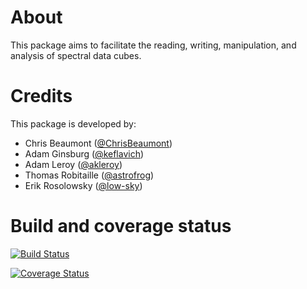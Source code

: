 About
=====

This package aims to facilitate the reading, writing, manipulation, and
analysis of spectral data cubes.

Credits
=======

This package is developed by:

* Chris Beaumont ([@ChrisBeaumont](http://github.com/ChrisBeaumont))
* Adam Ginsburg ([@keflavich](http://github.com/keflavich))
* Adam Leroy ([@akleroy](http://github.com/akleroy))
* Thomas Robitaille ([@astrofrog](http://github.com/astrofrog))
* Erik Rosolowsky ([@low-sky](http://github.com/low-sky))

Build and coverage status
=========================

[![Build Status](https://travis-ci.org/radio-astro-tools/spectral-cube.png?branch=master)](https://travis-ci.org/radio-astro-tools/spectral-cube)

[![Coverage Status](https://coveralls.io/repos/radio-astro-tools/spectral-cube/badge.png?branch=master)](https://coveralls.io/r/radio-astro-tools/spectral-cube?branch=master)

